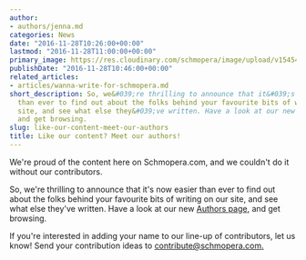 ```yaml
---
author:
- authors/jenna.md
categories: News
date: "2016-11-28T10:26:00+00:00"
lastmod: "2016-11-28T11:00:00+00:00"
primary_image: https://res.cloudinary.com/schmopera/image/upload/v1545409169/media/webhook-uploads/1480328637811/2016-11-28---Authors.jpg.jpg
publishDate: "2016-11-28T10:46:00+00:00"
related_articles:
- articles/wanna-write-for-schmopera.md
short_description: So, we&#039;re thrilling to announce that it&#039;s now easier
  than ever to find out about the folks behind your favourite bits of writing on our
  site, and see what else they&#039;ve written. Have a look at our new Authors page,
  and get browsing.
slug: like-our-content-meet-our-authors
title: Like our content? Meet our authors!
---
```


We're proud of the content here on Schmopera.com, and we couldn't do it without our contributors.

So, we're thrilling to announce that it's now easier than ever to find out about the folks behind your favourite bits of writing on our site, and see what else they've written. Have a look at our new [Authors page](/authors), and get browsing.

If you're interested in adding your name to our line-up of contributors, let us know! Send your contribution ideas to [contribute@schmopera.com.](mailto:contribute@schmopera.com)
